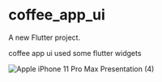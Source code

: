 # coffee_app_ui

A new Flutter project.

coffee app ui used some flutter widgets

![Apple iPhone 11 Pro Max Presentation (4)](https://user-images.githubusercontent.com/112031810/187052879-78edbda9-0a7d-4fbb-80b5-0919f0d7a52e.png)
